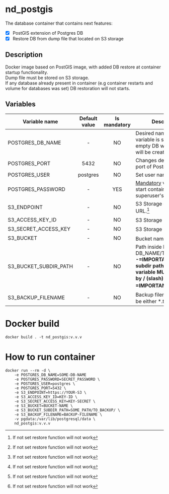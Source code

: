# nd_postgis

The database container that contains next features:

- [X] PostGIS extension of Postgres DB
- [X] Restore DB from dump file that located on S3 storage

## Description
Docker image based on PostGIS image, with added DB restore at container startup functionality.   
Dump file must be stored on S3 storage.   
If any database already present in container (e.g container restarts and volume for databases was set) DB restoration will not starts.

## Variables

| Variable name   | Default value   | Is mandatory | Description |
| ----------- | :------: | :------:  | ----------- |
| POSTGRES_DB_NAME      | -       | NO       | Desired name of DB. If variable is set on startup empty DB with this name will be created          |
| POSTGRES_PORT     | 5432       | NO       | Changes default TCP port of PostgreSQL          |
| POSTGRES_USER     | postgres       | NO       | Set user name          |
| POSTGRES_PASSWORD     | -       | YES       | [Mandatory](https://github.com/docker-library/docs/blob/master/postgres/README.md#postgres_password) variable to start container. Sets superuser's password          |
| S3_ENDPOINT     | -       | NO       | S3 Storage endpoint's URL.[^1]          |
| S3_ACCESS_KEY_ID     | -       | NO       | S3 Storage "username".[^1]          |
| S3_SECRET_ACCESS_KEY     | -       | NO       | S3 Storage "password".[^1]           |
| S3_BUCKET     | -       | NO       | Bucket name.[^1]          |
| S3_BUCKET_SUBDIR_PATH     | -       | NO       | Path inside bucket (e.g. DB_NAME/TIMESTAMP/). **-=IMPORTANT=- If subdir path exists the variable MUST be ended by  / (slash) -=IMPORTANT=-**[^1]         |
| S3_BACKUP_FILENAME     | -       | NO       | Backup filename.[^1] Must be either *.tar.gz or *.sql         |

[^1]: If not set restore function will not work

# Docker build
```
docker build . -t nd_postgis:v.v.v
```

# How to run container
```
docker run --rm -d \
    -e POSTGRES_DB_NAME=SOME-DB-NAME
    -e POSTGRES_PASSWORD=SECRET_PASSWORD \
    -e POSTGRES_USER=postgres \
    -e POSTGRES_PORT=5432 \
    -e S3_ENDPOINT=https://YOUR-S3 \
    -e S3_ACCESS_KEY_ID=KEY-ID \
    -e S3_SECRET_ACCESS_KEY=KEY-SECRET \
    -e S3_BUCKET=BUCKET-NAME \
    -e S3_BUCKET_SUBDIR_PATH=SOME_PATH/TO_BACKUP/ \
    -e S3_BACKUP_FILENAME=BACKUP-FILENAME \
    -v pgdata:/var/lib/postgresql/data \
    nd_postgis:v.v.v
```
